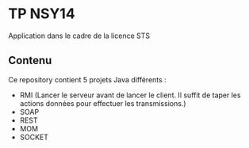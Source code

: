 # TP NSY14
Application dans le cadre de la licence STS
## Contenu
Ce repository contient 5 projets Java différents :
- RMI (Lancer le serveur avant de lancer le client. Il suffit de taper les actions données pour effectuer les transmissions.)
- SOAP
- REST
- MOM
- SOCKET
